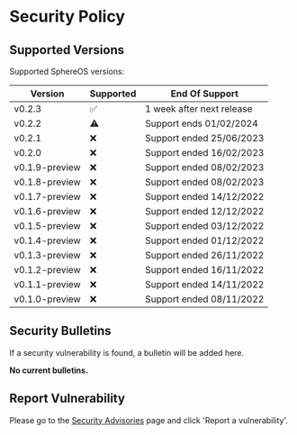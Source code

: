 # Security Policy

## Supported Versions

Supported SphereOS versions:

| Version          | Supported          | End Of Support                       |
| ---------------- | ------------------ | ------------------------------------ |
| v0.2.3           | :white_check_mark: | 1 week after next release            |
| v0.2.2           | ⚠️                 | Support ends 01/02/2024            |
| v0.2.1           | ❌                 | Support ended 25/06/2023             |
| v0.2.0           | ❌                 | Support ended 16/02/2023             |
| v0.1.9-preview   | ❌                 | Support ended 08/02/2023             |
| v0.1.8-preview   | ❌                 | Support ended 08/02/2023             |
| v0.1.7-preview   | ❌                 | Support ended 14/12/2022             |
| v0.1.6-preview   | ❌                 | Support ended 12/12/2022             |
| v0.1.5-preview   | ❌                 | Support ended 03/12/2022             |
| v0.1.4-preview   | ❌                 | Support ended 01/12/2022             |
| v0.1.3-preview   | ❌                 | Support ended 26/11/2022             |
| v0.1.2-preview   | ❌                 | Support ended 16/11/2022             |
| v0.1.1-preview   | ❌                 | Support ended 14/11/2022             |
| v0.1.0-preview   | ❌                 | Support ended 08/11/2022             |

## Security Bulletins
If a security vulnerability is found, a bulletin will be added here.

**No current bulletins.**

## Report Vulnerability
Please go to the [Security Advisories](https://github.com/LumaTechnologies/SphereOS/security/advisories) page and click 'Report a vulnerability'.
